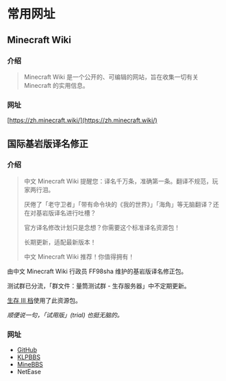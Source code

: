 # 常用网址

## Minecraft Wiki

### 介绍

> Minecraft Wiki 是一个公开的、可编辑的网站，旨在收集一切有关 Minecraft 的实用信息。

### 网址

[https://zh.minecraft.wiki/](https://zh.minecraft.wiki/)

## 国际基岩版译名修正

### 介绍

> 中文 Minecraft Wiki 提醒您：译名千万条，准确第一条。翻译不规范，玩家两行泪。
>
> 厌倦了「老守卫者」「带有命令块的《我的世界》」「海角」等无脑翻译？还在对基岩版译名进行吐槽？
>
> 官方译名修改计划只是念想？你需要这个标准译名资源包！
>
> 长期更新，适配最新版本！
>
> 中文 Minecraft Wiki 推荐！你值得拥有！

由中文 Minecraft Wiki 行政员 FF98sha 维护的基岩版译名修正包。

测试群已分流，「群文件：量筒测试群 - 生存服务器」中不定期更新。

[生存 III 档](../../servers/SurvivalIII/summary)使用了此资源包。

*顺便说一句，「试用版」(trial) 也挺无脑的。*

### 网址

- [GitHub](https://github.com/ff98sha/mclangcn)
- [KLPBBS](https://klpbbs.com/thread-137794-1-1.html)
- [MineBBS](https://www.minebbs.com/resources/8447/)
- NetEase
